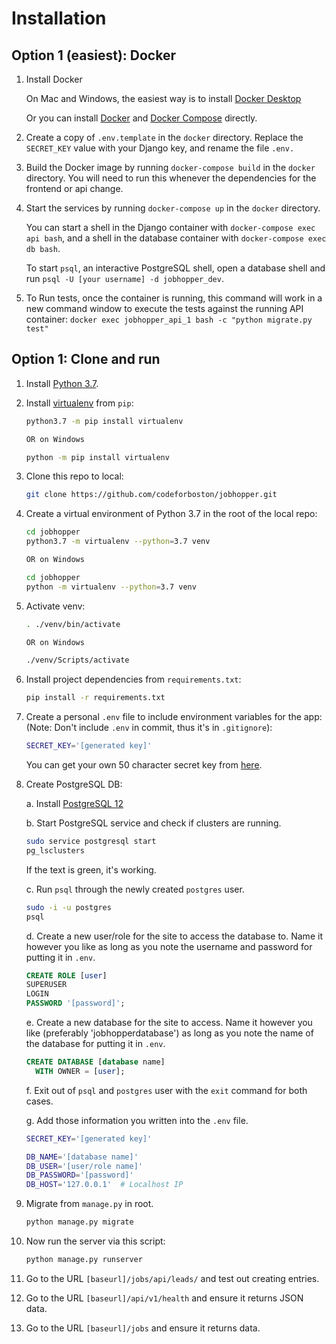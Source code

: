 # Installation

## Option 1 (easiest): Docker

1. Install Docker

   On Mac and Windows, the easiest way is to install [Docker Desktop](https://www.docker.com/products/docker-desktop)

   Or you can install [Docker](https://docs.docker.com/get-docker/) and [Docker Compose](https://docs.docker.com/compose/install/) directly.

2. Create a copy of `.env.template` in the `docker` directory. Replace the `SECRET_KEY` value with your Django key, and rename the file `.env.`

3. Build the Docker image by running `docker-compose build` in the `docker` directory. You will need to run this whenever the dependencies for the frontend or api change.

4. Start the services by running `docker-compose up` in the `docker` directory.

   You can start a shell in the Django container with `docker-compose exec api bash`, and a shell in the database container with `docker-compose exec db bash`.

   To start `psql`, an interactive PostgreSQL shell, open a database shell and run `psql -U [your username] -d jobhopper_dev`.

5. To Run tests, once the container is running, this command will work in a new command window to execute the tests against the running API container:
`docker exec jobhopper_api_1 bash -c "python migrate.py test"`

## Option 1: Clone and run

1. Install [Python 3.7](https://www.python.org/downloads/release/python-378/).

2. Install [virtualenv](https://pypi.org/project/virtualenv/) from `pip`:

   ```sh
   python3.7 -m pip install virtualenv

   OR on Windows

   python -m pip install virtualenv
   ```

3. Clone this repo to local:
   ```sh
   git clone https://github.com/codeforboston/jobhopper.git
   ```
4. Create a virtual environment of Python 3.7 in the root of the local repo:

   ```sh
   cd jobhopper
   python3.7 -m virtualenv --python=3.7 venv

   OR on Windows

   cd jobhopper
   python -m virtualenv --python=3.7 venv
   ```

5. Activate venv:

   ```sh
   . ./venv/bin/activate

   OR on Windows

   ./venv/Scripts/activate
   ```

6. Install project dependencies from `requirements.txt`:
   ```sh
   pip install -r requirements.txt
   ```
7. Create a personal `.env` file to include environment variables for the app:
   (Note: Don't include `.env` in commit, thus it's in `.gitignore`):

   ```sh
   SECRET_KEY='[generated key]'
   ```

   You can get your own 50 character secret key from [here](https://miniwebtool.com/django-secret-key-generator/).

8. Create PostgreSQL DB:

   a. Install [PostgreSQL 12](https://www.postgresql.org/download/)

   b. Start PostgreSQL service and check if clusters are running.

   ```sh
   sudo service postgresql start
   pg_lsclusters
   ```

   If the text is green, it's working.

   c. Run `psql` through the newly created `postgres` user.

   ```sh
   sudo -i -u postgres
   psql
   ```

   d. Create a new user/role for the site to access the database to. Name it
   however you like as long as you note the username and password for putting
   it in `.env`.

   ```sql
   CREATE ROLE [user]
   SUPERUSER
   LOGIN
   PASSWORD '[password]';
   ```

   e. Create a new database for the site to access. Name it however you like
   (preferably 'jobhopperdatabase') as long as you note the name of the
   database for putting it in `.env`.

   ```sql
   CREATE DATABASE [database name]
     WITH OWNER = [user];
   ```

   f. Exit out of `psql` and `postgres` user with the `exit` command for both
   cases.

   g. Add those information you written into the `.env` file.

   ```sh
   SECRET_KEY='[generated key]'

   DB_NAME='[database name]'
   DB_USER='[user/role name]'
   DB_PASSWORD='[password]'
   DB_HOST='127.0.0.1'  # Localhost IP
   ```

9. Migrate from `manage.py` in root.

   ```sh
   python manage.py migrate
   ```

10. Now run the server via this script:

    ```sh
    python manage.py runserver
    ```

11. Go to the URL `[baseurl]/jobs/api/leads/` and test out creating entries.
12. Go to the URL `[baseurl]/api/v1/health` and ensure it returns JSON data.
13. Go to the URL `[baseurl]/jobs` and ensure it returns data.
